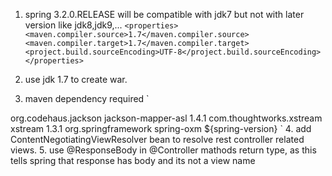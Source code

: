 1. spring 3.2.0.RELEASE will be compatible with  jdk7 but not with later version like jdk8,jdk9,...
     `<properties>
     <maven.compiler.source>1.7</maven.compiler.source>
     <maven.compiler.target>1.7</maven.compiler.target>
     <project.build.sourceEncoding>UTF-8</project.build.sourceEncoding>
     </properties>`
2. use jdk 1.7 to create war.

3. maven dependency required
`
<dependency>
<groupId>org.codehaus.jackson</groupId>
<artifactId>jackson-mapper-asl</artifactId>
<version>1.4.1</version>
</dependency>
<dependency>
<groupId>com.thoughtworks.xstream</groupId>
<artifactId>xstream</artifactId>
<version>1.3.1</version>
</dependency>
<dependency>
<groupId>org.springframework</groupId>
<artifactId>spring-oxm</artifactId>
<version>${spring-version}</version>
</dependency>
`
4. add ContentNegotiatingViewResolver bean to resolve rest controller related views.
5. use @ResponseBody in @Controller mathods return type,
   as this tells spring that response has body and its not a view name